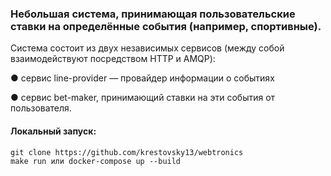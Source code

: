 ### Небольшая система, принимающая пользовательские ставки на определённые события (например, спортивные).
Система состоит из двух независимых сервисов (между собой взаимодействуют посредством HTTP и AMQP):

● сервис line-provider — провайдер информации о событиях

● сервис bet-maker, принимающий ставки на эти события от пользователя.

#### Локальный запуск:
```
git clone https://github.com/krestovsky13/webtronics
make run или docker-compose up --build
```
